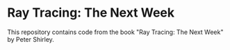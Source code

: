 # Ray Tracing: The Next Week

This repository contains code from the book "Ray Tracing: The Next Week" by
Peter Shirley.
